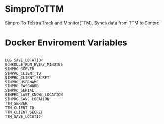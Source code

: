 # SimproToTTM
 Simpro To Telstra Track and Monitor(TTM), Syncs data from TTM to Simpro

# Docker Enviroment Variables
~~~

LOG_SAVE_LOCATION
SCHEDULE_RUN_EVERY_MINUTES
SIMPRO_SERVER
SIMPRO_CLIENT_ID
SIMPRO_CLIENT_SECRET
SIMPRO_USERNAME
SIMPRO_PASSWORD
SIMPRO_SERIAL
SIMPRO_LAST_KNOWN_LOCATION
SIMPRO_SAVE_LOCATION
TTM_SERVER
TTM_CLIENT_ID
TTM_CLIENT_SECRET
TTM_SAVE_LOCATION

~~~